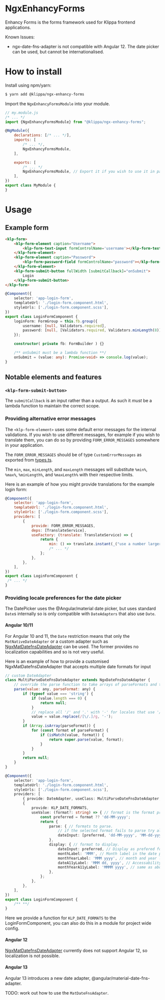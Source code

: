 # NgxEnhancyForms

Enhancy Forms is the forms framework used for Klippa frontend applications.

Known Issues:
- ngx-date-fns-adapter is not compatible with Angular 12. The date picker can be used, but cannot be internationalised.

# How to install

Install using npm/yarn: 

```bash
$ yarn add @klippa/ngx-enhancy-forms
```

Import the `NgxEnhancyFormsModule` into your module.

```js
// my.module.js
/* ... */
import {NgxEnhancyFormsModule} from "@klippa/ngx-enhancy-forms";

@NgModule({
	declarations: [/* ... */],
	imports: [
		/* ... */,
		NgxEnhancyFormsModule,
	],

	exports: [
		/* ... */
		NgxEnhancyFormsModule, // Export it if you wish to use it in parent modules.
	],
})
export class MyModule {
}
```

# Usage

## Example form

```html
<klp-form>
	<klp-form-element caption="Username">
		<klp-form-text-input formControlName='username'></klp-form-text-input>
	</klp-form-element>
	<klp-form-element caption="Password">
		<klp-form-password-field formControlName="password"></klp-form-password-field>
	</klp-form-element>
	<klp-form-submit-button fullWidth [submitCallback]="onSubmit">
		Login
	</klp-form-submit-button>
</klp-form>
```

```ts
@Component({
	selector: 'app-login-form',
	templateUrl: './login-form.component.html',
	styleUrls: ['./login-form.component.scss'],
})
export class LoginFormComponent {
	loginForm: FormGroup = this.fb.group({
		username: [null, Validators.required],
		password: [null, [Validators.required, Validators.minLength(8)]],
	});

	constructor( private fb: FormBuilder ) {}

	/** onSubmit must be a lambda function **/
	onSubmit = (value: any): Promise<void> => console.log(value);
}
```

## Notable elements and features

### `<klp-form-submit-button>`

The `submitCallback` is an input rather than a output. As such it _must_ be a lambda function to maintain the correct scope.

### Providing alternative error messages

The `<klp-form-element>` uses some default error messages for the internal validations. If you wish to use different messages,
for example if you wish to translate them, you can do so by providing `FORM_ERROR_MESSAGES` somewhere in your application.

The `FORM_ERROR_MESSAGES` should be of type `CustomErrorMessages` as exported from [types.ts](./src/lib/types.ts).

The `min`, `max`, `minLength`, and `maxLength` messages will substitute `%min%`, `%max%`, `%minLength%`, and `%maxLength%`
with their respective limits.

Here is an example of how you might provide translations for the example login form:

```js
@Component({
	selector: 'app-login-form',
	templateUrl: './login-form.component.html',
	styleUrls: ['./login-form.component.scss'],
	providers: [
		{
			provide: FORM_ERROR_MESSAGES,
			deps: [TranslateService],
			useFactory: (translate: TranslateService) => {
				return {
					min: () => translate.instant(_("use a number larger than %min%")),
					/* ... */
				};
			},
		},
	],
})
export class LoginFormComponent {
 /* ... */
}
```

### Providing locale preferences for the date picker

The DatePicker uses the @Angular/material date picker, but uses standard `Date`s internally
so is only compatible with `DateAdapters` that also use `Date`.

#### Angular 10/11

For Angular 10 and 11, the `Date` restriction means that only the `MatNativeDateAdapter` or a custom adapter
such as [NgxMatDatefnsDateAdapter](https://www.npmjs.com/package/ngx-mat-datefns-date-adapter) can be used.
The former provides no localization capabilities and so is not very useful.

Here is an example of how to provide a customised NgxMatDatefnsDateAdapter that accepts multiple date formats for input

```js
// custom DateAdapter
class MultiParseDateFnsDateAdapter extends NgxDateFnsDateAdapter {
	// override the parse function to take arrays of parseFormats and try each in turn.
	parse(value: any, parseFormat: any) {
		if (typeof value === 'string') {
			if (value.length === 0) {
				return null;
			}
			// replace all '/' and '.' with '-' for locales that use '/' or '.' seperated dates.
			value = value.replace(/[\/.]/g, '-');
		}
		if (Array.isArray(parseFormat)) {
			for (const format of parseFormat) {
				if (isMatch(value, format)) {
					return super.parse(value, format);
				}
			}
		}
		return null;
	}
}
```

```ts
@Component({
	selector: 'app-login-form',
	templateUrl: './login-form.component.html',
	styleUrls: ['./login-form.component.scss'],
	providers: [
		{ provide: DateAdapter, useClass: MultiParseDateFnsDateAdapter, deps: [MAT_DATE_LOCALE] },
		{
			provide: KLP_DATE_FORMATS,
			useValue: (format?: string) => { // format is the format provided as an input to the date field.
				const preferred = format ?? 'dd-MM-yyyy';
				return {
					parse: { // formats to parse.
						// if the selected format fails to parse try all supported and all long locale formats.
						dateInput: [preferred, 'dd-MM-yyyy', 'MM-dd-yyyy', 'PP', 'PPP', 'PPPP'],
					},
					display: { // format to display.
						dateInput: preferred, // Display as prefered format.
						monthLabel: 'MMM', // Month label in the date picker.
						monthYearLabel: 'MMM yyyy', // month and year label in the date picker.
						dateA11yLabel: 'MMM dd, yyyy', // Accessability variant for screen readers etc.
						monthYearA11yLabel: 'MMMM yyyy', // same as above.
					},
				};
			},
		},
	],
})
export class LoginFormComponent {
    /** **/
}

```

Here we provide a function for `KLP_DATE_FORMATS` to the LoginFormComponent, you can also do this in a module for project wide config.

#### Angular 12

[NgxMatDatefnsDateAdapter](https://www.npmjs.com/package/ngx-mat-datefns-date-adapter) currently does not
support Angular 12, so localization is not possible.

#### Angular 13

Angular 13 introduces a new date adapter, @angular/material-date-fns-adapter.

TODO: work out how to use the `MatDateFnsAdapter`.
